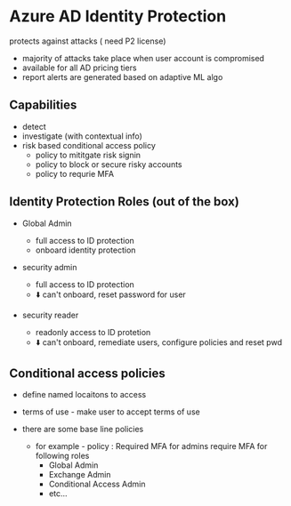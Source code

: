 # Azure AD Identity Protection

protects against attacks ( need P2 license)

* majority of attacks take place when user account is compromised
* available for all AD pricing tiers
* report alerts are generated based on adaptive ML algo


## Capabilities
* detect
* investigate (with contextual info)
* risk based conditional access policy
    * policy to mititgate risk signin
    * policy to block or secure risky accounts
    * policy to requrie MFA


## Identity Protection Roles (out of the box)

* Global Admin
    * full access to ID protection
    * onboard identity protection

* security admin
    * full access to ID protection
    * ⬇️ can't onboard, reset password for user

* security reader
    * readonly access to ID protetion
    * ⬇️ can't onboard, remediate users, configure policies and reset pwd

## Conditional access policies

* define named locaitons to access
* terms of use - make user to accept terms of use

* there are some base line policies
    * for example - policy : Required MFA for admins require MFA for following roles
        * Global Admin
        * Exchange Admin
        * Conditional Access Admin
        * etc...

